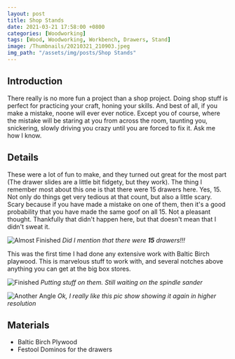 ```yaml
---
layout: post
title: Shop Stands
date: 2021-03-21 17:58:00 +0800
categories: [Woodworking]
tags: [Wood, Woodworking, Workbench, Drawers, Stand]
image: /Thumbnails/20210321_210903.jpeg
img_path: "/assets/img/posts/Shop Stands"
---
```


## Introduction

There really is no more fun a project than a shop project.  Doing shop stuff is perfect for practicing your craft, honing your skills.  And best of all, if you make a mistake, noone will ever ever notice.  Except you of course, where the mistake will be staring at you from across the room, taunting you, snickering, slowly driving you crazy until you are forced to fix it.  Ask me how I know.

## Details

These were a lot of fun to make, and they turned out great for the most part (The drawer slides are a little bit fidgety, but they work).  The thing I remember most about this one is that there were 15 drawers here.  Yes, 15.  Not only do things get very tedious at that count, but also a little scary.  Scary because if you have made a mistake on one of them, then it's a good probability that you have made the same goof on all 15.  Not a pleasant thought.  Thankfully that didn't happen here, but that doesn't mean that I didn't sweat it.

![Almost Finished][Stands 1]
_Did I mention that there were **15** drawers!!!_

This was the first time I had done any extensive work with Baltic Birch playwood.  This is marvelous stuff to work with, and several notches above anything you can get at the big box stores.

![Finished][Stands 3]
_Putting stuff on them.  Still waiting on the spindle sander_

![Another Angle][Stands 2]
_Ok, I really like this pic show showing it again in higher resolution_

## Materials

- Baltic Birch Plywood
- Festool Dominos for the drawers
  
[Stands 1]: 20210321_210850.jpeg
[Stands 2]: 20210321_210903.jpeg
[Stands 3]: 20210323_161917.jpeg
